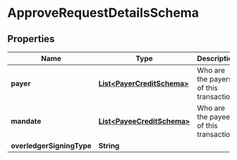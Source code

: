 

# ApproveRequestDetailsSchema


## Properties

Name | Type | Description | Notes
------------ | ------------- | ------------- | -------------
**payer** | [**List&lt;PayerCreditSchema&gt;**](PayerCreditSchema.md) | Who are the payers of this transaction |  [optional]
**mandate** | [**List&lt;PayeeCreditSchema&gt;**](PayeeCreditSchema.md) | Who are the payees of this transaction |  [optional]
**overledgerSigningType** | **String** |  |  [optional]



